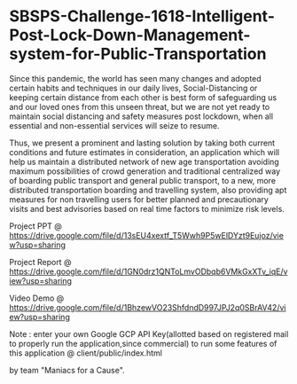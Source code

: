 # SBSPS-Challenge-1618-Intelligent-Post-Lock-Down-Management-system-for-Public-Transportation

Since this pandemic, the world has seen many changes and adopted certain habits and techniques in our daily lives, Social-Distancing or keeping certain distance from each other is best form of safeguarding us and our loved ones from this unseen threat, but we are not yet ready to maintain social distancing and safety measures post lockdown, when all essential and non-essential services will seize to resume.

Thus, we present a prominent and lasting solution by taking both current conditions and future estimates in consideration, an application which will help us maintain a distributed network of new age transportation avoiding maximum possibilities of crowd generation and traditional centralized way of boarding public transport and general public transport, to a new, more distributed transportation boarding and travelling system, also providing apt measures for non travelling users for better planned and precautionary visits and best advisories based on real time factors to minimize risk levels.

Project PPT @ https://drive.google.com/file/d/13sEU4xextf_T5Wwh9P5wElDYzt9Eujoz/view?usp=sharing

Project Report @ https://drive.google.com/file/d/1GN0drz1QNToLmvODbqb6VMkGxXTv_iqE/view?usp=sharing

Video Demo @  https://drive.google.com/file/d/1BhzewVO23ShfdndD997JPJ2q0SBrAV42/view?usp=sharing

Note : enter your own Google GCP API Key(allotted based on registered mail to properly run the application,since commercial) to run some features of this application @ client/public/index.html 

by team "Maniacs for a Cause".
